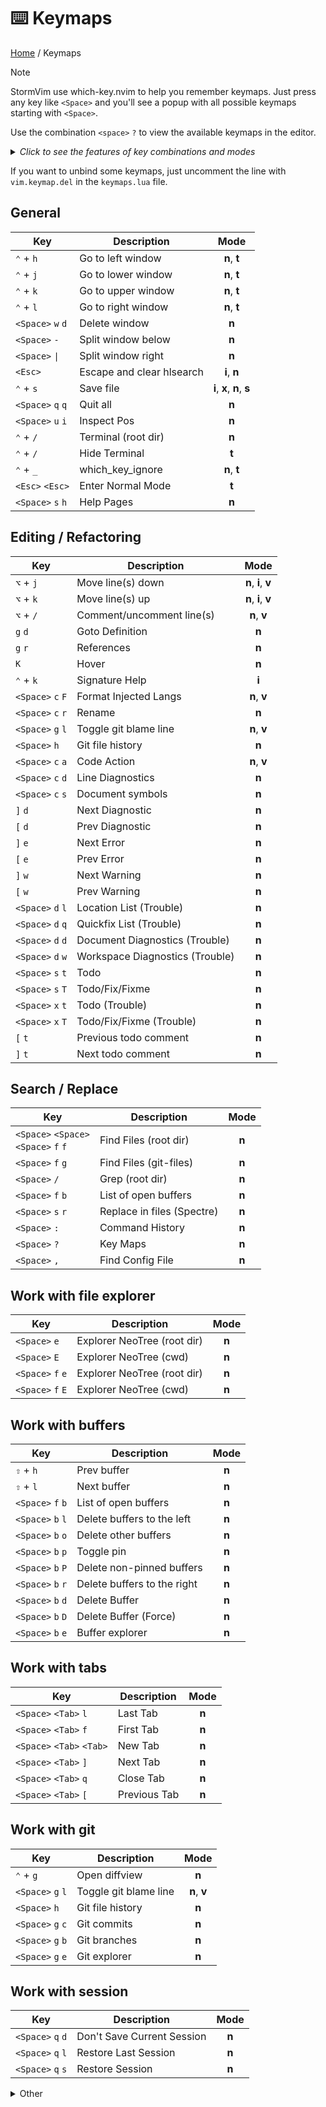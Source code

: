 # ⌨️  Keymaps

[Home](readme.md) / Keymaps

> [!NOTE]
> StormVim use which-key.nvim to help you remember keymaps. Just press any key like `<Space>` and you'll see a popup with all possible keymaps starting with `<Space>`.

Use the combination `<space>` `?` to view the available keymaps in the editor.

<details>
  <summary><i>Click to see the features of key combinations and modes</i></summary>

  | Combination | Example | Description |
  | --- | --- | --- |
  | `<key>` + `<key>` | `⌃` + `g` | press the `Ctrl` key and the `g` key without releasing `Ctrl` |
  | `<key>` `<key>` | `<Space>` `h` | press these keys one after the other, releasing the previous one |
  
  | Shortcut | Keyboard key | | Short-Name | Mode name |
  | --- | --- | --- | :---: | --- |
  | `⌥` | Option | | `c` | Command-line editing |
  | `⌃` | Control | | `i` | Insert |
  | `⇧` | Shift | | `n` | Normal |
  | `<Tab>` | Tab | | `o` | Operator-pending |
  | `<Space>` | Space | | `s` | Select |
  | `<Esc>` | Escape | | `t` | Terminal |
  | `<Enter>` | Enter | | `v` | Visual |
  | `<BS>` | Backspace/delete | | `x` | Replace |

</details>

If you want to unbind some keymaps, just uncomment the line with `vim.keymap.del` in the `keymaps.lua` file.

## General

| Key | Description | Mode |
| --- | ----------- | :----: |
| `⌃` + `h` | Go to left window | **n**, **t** |
| `⌃` + `j` | Go to lower window | **n**, **t** |
| `⌃` + `k` | Go to upper window | **n**, **t** |
| `⌃` + `l` | Go to right window | **n**, **t** |
| `<Space>` `w` `d` | Delete window | **n** |
| `<Space>` `-` | Split window below | **n** |
| `<Space>` `\|` | Split window right | **n** |
| `<Esc>` | Escape and clear hlsearch | **i**, **n** |
| `⌃` + `s` | Save file | **i**, **x**, **n**, **s** |
| `<Space>` `q` `q` | Quit all | **n** |
| `<Space>` `u` `i` | Inspect Pos | **n** |
| `⌃` + `/` | Terminal (root dir) | **n** |
| `⌃` + `/` | Hide Terminal | **t** |
| `⌃` + `_` | which_key_ignore | **n**, **t** |
| `<Esc>` `<Esc>` | Enter Normal Mode | **t** |
| `<Space>` `s` `h` | Help Pages | **n** |

## Editing / Refactoring

| Key | Description | Mode |
| --- | ----------- | :----: |
| `⌥` + `j` | Move line(s) down | **n**, **i**, **v** |
| `⌥` + `k` | Move line(s) up | **n**, **i**, **v** |
| `⌥` + `/` | Comment/uncomment line(s) | **n**, **v** |
| `g` `d` | Goto Definition | **n** |
| `g` `r` | References | **n** |
| `K` | Hover | **n** |
| `⌃` + `k` | Signature Help | **i** |
| `<Space>` `c` `F` | Format Injected Langs | **n**, **v** |
| `<Space>` `c` `r` | Rename | **n** |
| `<Space>` `g` `l` | Toggle git blame line | **n**, **v** |
| `<Space>` `h` | Git file history | **n** |
| `<Space>` `c` `a` | Code Action | **n**, **v** |
| `<Space>` `c` `d` | Line Diagnostics | **n** |
| `<Space>` `c` `s` | Document symbols | **n** |
| `]` `d` | Next Diagnostic | **n** |
| `[` `d` | Prev Diagnostic | **n** |
| `]` `e` | Next Error | **n** |
| `[` `e` | Prev Error | **n** |
| `]` `w` | Next Warning | **n** |
| `[` `w` | Prev Warning | **n** |
| `<Space>` `d` `l` | Location List (Trouble) | **n** |
| `<Space>` `d` `q` | Quickfix List (Trouble) | **n** |
| `<Space>` `d` `d` | Document Diagnostics (Trouble) | **n** |
| `<Space>` `d` `w` | Workspace Diagnostics (Trouble) | **n** |
| `<Space>` `s` `t` | Todo | **n** |
| `<Space>` `s` `T` | Todo/Fix/Fixme | **n** |
| `<Space>` `x` `t` | Todo (Trouble) | **n** |
| `<Space>` `x` `T` | Todo/Fix/Fixme (Trouble) | **n** |
| `[` `t` | Previous todo comment | **n** |
| `]` `t` | Next todo comment | **n** |

## Search / Replace

| Key | Description | Mode |
| --- | ----------- | :----: |
| `<Space>` `<Space>` <br/>  `<Space>` `f` `f` | Find Files (root dir) | **n** |
| `<Space>` `f` `g` | Find Files (git-files) | **n** |
| `<Space>` `/` | Grep (root dir) | **n** |
| `<Space>` `f` `b` | List of open buffers | **n** |
| `<Space>` `s` `r` | Replace in files (Spectre) | **n** |
| `<Space>` `:` | Command History | **n** |
| `<Space>` `?` | Key Maps | **n** |
| `<Space>` `,` | Find Config File | **n** |

## Work with file explorer

| Key | Description | Mode |
| --- | --- | :---: |
| `<Space>` `e` | Explorer NeoTree (root dir) | **n** |
| `<Space>` `E` | Explorer NeoTree (cwd) | **n** |
| `<Space>` `f` `e` | Explorer NeoTree (root dir) | **n** |
| `<Space>` `f` `E` | Explorer NeoTree (cwd) | **n** |

## Work with buffers

| Key | Description | Mode |
| --- | ----------- | :----: |
| `⇧` + `h` | Prev buffer | **n** |
| `⇧` + `l` | Next buffer | **n** |
| `<Space>` `f` `b` | List of open buffers | **n** |
| `<Space>` `b` `l` | Delete buffers to the left | **n** |
| `<Space>` `b` `o` | Delete other buffers | **n** |
| `<Space>` `b` `p` | Toggle pin | **n** |
| `<Space>` `b` `P` | Delete non-pinned buffers | **n** |
| `<Space>` `b` `r` | Delete buffers to the right | **n** |
| `<Space>` `b` `d` | Delete Buffer | **n** |
| `<Space>` `b` `D` | Delete Buffer (Force) | **n** |
| `<Space>` `b` `e` | Buffer explorer | **n** |

## Work with tabs

| Key | Description | Mode |
| --- | ----------- | :----: |
| `<Space>` `<Tab>` `l` | Last Tab | **n** |
| `<Space>` `<Tab>` `f` | First Tab | **n** |
| `<Space>` `<Tab>` `<Tab>` | New Tab | **n** |
| `<Space>` `<Tab>` `]` | Next Tab | **n** |
| `<Space>` `<Tab>` `q` | Close Tab | **n** |
| `<Space>` `<Tab>` `[` | Previous Tab | **n** |

## Work with git

| Key | Description | Mode |
| --- | --- | :---: |
| `⌃` + `g` | Open diffview | **n** |
| `<Space>` `g` `l` | Toggle git blame line | **n**, **v** |
| `<Space>` `h` | Git file history | **n** |
| `<Space>` `g` `c` | Git commits | **n** |
| `<Space>` `g` `b` | Git branches | **n** |
| `<Space>` `g` `e` | Git explorer | **n** |

## Work with session

| Key | Description | Mode |
| --- | --- | :---: |
| `<Space>` `q` `d` | Don't Save Current Session | **n** |
| `<Space>` `q` `l` | Restore Last Session | **n** |
| `<Space>` `q` `s` | Restore Session | **n** |

<details>
  <summary>Other</summary>

  ### [mason.nvim](https://github.com/williamboman/mason.nvim.git)

  | Key | Description | Mode |
  | --- | --- | :---: |
  | `<Space>` `c` `m` | Mason | **n** |

  ### [mini.surround](https://github.com/echasnovski/mini.surround.git)

  | Key | Description | Mode |
  | --- | --- | :---: |
  | `g` `s` `a` | Add surrounding | **n**, **v** |
  | `g` `s` `d` | Delete surrounding | **n** |
  | `g` `s` `f` | Find right surrounding | **n** |
  | `g` `s` `F` | Find left surrounding | **n** |
  | `g` `s` `h` | Highlight surrounding | **n** |
  | `g` `s` `n` | Update `MiniSurround.config.n_lines` | **n** |
  | `g` `s` `r` | Replace surrounding | **n** |

  ### [noice.nvim](https://github.com/folke/noice.nvim.git)

  | Key | Description | Mode |
  | --- | --- | :---: |
  | `⌃` + `b` | Scroll backward | **n**, **i**, **s** |
  | `⌃` + `f` | Scroll forward | **n**, **i**, **s** |
  | `<Space>` `s` `n` `a` | Noice All | **n** |
  | `<Space>` `s` `n` `d` | Dismiss All | **n** |
  | `<Space>` `s` `n` `h` | Noice History | **n** |
  | `<Space>` `s` `n` `l` | Noice Last Message | **n** |
  | `⇧` + `<Enter>` | Redirect Cmdline | **c** |

  ### [nvim-notify](https://github.com/rcarriga/nvim-notify.git)

  | Key | Description | Mode |
  | --- | --- | :---: |
  | `<Space>` `u` `n` | Dismiss all Notifications | **n** |

  ### [nvim-treesitter](https://github.com/nvim-treesitter/nvim-treesitter.git)

  | Key | Description | Mode |
  | --- | --- | :---: |
  | `<BS>` | Decrement selection | **x** |
  | `⌃` + `<Space>` | Increment selection | **n** |

  ### [nvim-treesitter-context](https://github.com/nvim-treesitter/nvim-treesitter-context.git)

  | Key | Description | Mode |
  | --- | --- | :---: |
  | `<Space>` `u` `t` | Toggle Treesitter Context | **n** |

</details>
